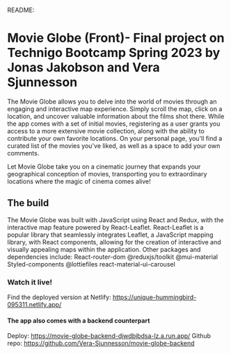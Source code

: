 README:

# Movie Globe (Front)- Final project on Technigo Bootcamp Spring 2023 by Jonas Jakobson and Vera Sjunnesson
The Movie Globe allows you to delve into the world of movies through an engaging and interactive map experience. Simply scroll the map, click on a location, and uncover valuable information about the films shot there. While the app comes with a set of initial movies, registering as a user grants you access to a more extensive movie collection, along with the ability to contribute your own favorite locations. On your personal page, you'll find a curated list of the movies you've liked, as well as a space to add your own comments.

Let Movie Globe take you on a cinematic journey that expands your geographical conception of movies, transporting you to extraordinary locations where the magic of cinema comes alive!

## The build
The Movie Globe was built with JavaScript using React and Redux, with the interactive map feature powered by React-Leaflet. React-Leaflet is a popular library that seamlessly integrates Leaflet, a JavaScript mapping library, with React components, allowing for the creation of interactive and visually appealing maps within the application. Other packages and dependencies include:
React-router-dom
@reduxjs/toolkit
@mui-material
Styled-components
@lottiefiles
react-material-ui-carousel

### Watch it live!
Find the deployed version at Netlify:
https://unique-hummingbird-095311.netlify.app/

#### The app also comes with a backend counterpart
Deploy: https://movie-globe-backend-djwdbjbdsa-lz.a.run.app/
Github repo: https://github.com/Vera-Sjunnesson/movie-globe-backend
